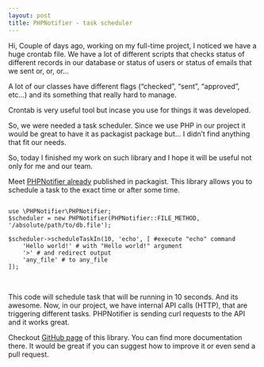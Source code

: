 ```yaml
---
layout: post
title: PHPNotifier - task scheduler
---
```

Hi,
Couple of days ago, working on my full-time project, I noticed we have a huge crontab file.
We have a lot of different scripts that checks status of different records in our database or status of users or status of emails that we sent or, or, or…

A lot of our classes have different flags (“checked”, “sent”, “approved”, etc…) and its something that really hard to manage.

Crontab is very useful tool but incase you use for things it was developed.

So, we were needed a task scheduler. Since we use PHP in our project it would be great to have it as packagist package but… I didn’t find anything that fit our needs.

So, today I finished my work on such library and I hope it will be useful not only for me and our team.

Meet [PHPNotifier already](https://github.com/KryDos/PHPNotifier) published in packagist.
This library allows you to schedule a task to the exact time or after some time.


```php?start_inline=1

use \PHPNotifier\PHPNotifier;
$scheduler = new PHPNotifier(PHPNotifier::FILE_METHOD, '/absolute/path/to/db.file');

$scheduler->scheduleTaskIn(10, 'echo', [ #execute "echo" command
	'Hello world!' # with "Hello world!" argument
	'>' # and redirect output
	'any_file' # to any_file
]);
```

<br/>

This code will schedule task that will be running in 10 seconds. And its awesome. Now, in our project, we have internal API calls (HTTP), that are triggering different tasks. PHPNotifier is sending curl requests to the API and it works great.

Checkout [GitHub page](https://github.com/KryDos/PHPNotifier) of this library. You can find more documentation there. It would be great if you can suggest how to improve it or even send a pull request.
